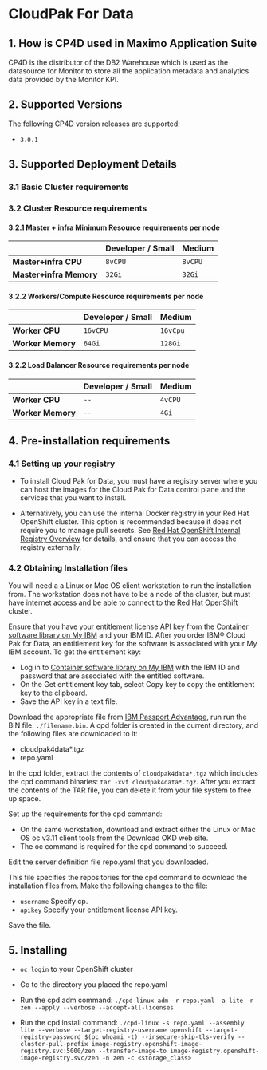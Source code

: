 # CloudPak For Data

## 1. How is CP4D used in Maximo Application Suite

CP4D is the distributor of the DB2 Warehouse which is used as the datasource for Monitor to store all the application metadata and analytics data provided by the Monitor KPI.

## 2. Supported Versions

The following CP4D version releases are supported:

- `3.0.1`


## 3. Supported Deployment Details

### 3.1 Basic Cluster requirements

### 3.2 Cluster Resource requirements

#### 3.2.1 Master + infra Minimum Resource requirements per node
 
|                         | Developer / Small | Medium         |
|-------------------------|-------------------|----------------|
| **Master+infra CPU**    | `8vCPU`           | `8vCPU`        |
| **Master+infra Memory** | `32Gi`            | `32Gi`         |

#### 3.2.2 Workers/Compute Resource requirements per node

|                      | Developer / Small | Medium          |
|----------------------|-------------------|-----------------|
| **Worker CPU**       | `16vCPU`          | `16vCpu`        |
| **Worker Memory**    | `64Gi`            | `128Gi`         |

#### 3.2.2 Load Balancer Resource requirements per node

|                      | Developer / Small | Medium           |
|----------------------|-------------------|------------------|
| **Worker CPU**       | `--`              | `4vCPU`          |
| **Worker Memory**    | `--`              | `4Gi`            |

## 4. Pre-installation requirements

### 4.1 Setting up your registry

- To install Cloud Pak for Data, you must have a registry server where you can host the images for the Cloud Pak for Data control plane and the services that you want to install.

- Alternatively, you can use the internal Docker registry in your Red Hat OpenShift cluster. This option is recommended because it does not require you to manage pull secrets. See [Red Hat OpenShift Internal Registry Overview](https://docs.openshift.com/container-platform/3.11/install_config/registry/index.html) for details, and ensure that you can access the registry externally.

### 4.2 Obtaining Installation files

You will need a a Linux or Mac OS client workstation to run the installation from. The workstation does not have to be a node of the cluster, but must have internet access and be able to connect to the Red Hat OpenShift cluster.

Ensure that you have your entitlement license API key from the [Container software library on My IBM](https://myibm.ibm.com/products-services/containerlibrary) and your IBM ID.  After you order IBM® Cloud Pak for Data, an entitlement key for the software is associated with your My IBM account. To get the entitlement key:

- Log in to [Container software library on My IBM](https://myibm.ibm.com/products-services/containerlibrary) with the IBM ID and password that are associated with the entitled software.
- On the Get entitlement key tab, select Copy key to copy the entitlement key to the clipboard.
- Save the API key in a text file.

Download the appropriate file from [IBM Passport Advantage](https://www.ibm.com/software/passportadvantage/pao_customer.html), run run the BIN file: `./filename.bin`.  A cpd folder is created in the current directory, and the following files are downloaded to it:

- cloudpak4data*.tgz
- repo.yaml

In the cpd folder, extract the contents of `cloudpak4data*.tgz` which includes the cpd command binaries: `tar -xvf cloudpak4data*.tgz`.  After you extract the contents of the TAR file, you can delete it from your file system to free up space.

Set up the requirements for the cpd command:
- On the same workstation, download and extract either the Linux or Mac OS oc v3.11 client tools from the Download OKD web site.
- The oc command is required for the cpd command to succeed.

Edit the server definition file repo.yaml that you downloaded.

This file specifies the repositories for the cpd command to download the installation files from. Make the following changes to the file:

- `username` Specify cp.
- `apikey` Specify your entitlement license API key.

Save the file.


## 5. Installing
- `oc login` to your OpenShift cluster
- Go to the directory you placed the repo.yaml
- Run the cpd adm command:
`./cpd-linux adm -r repo.yaml -a lite -n zen --apply --verbose --accept-all-licenses`

- Run the cpd install command:
`./cpd-linux -s repo.yaml --assembly lite --verbose --target-registry-username openshift --target-registry-password $(oc whoami -t) --insecure-skip-tls-verify --cluster-pull-prefix image-registry.openshift-image-registry.svc:5000/zen --transfer-image-to image-registry.openshift-image-registry.svc/zen -n zen -c <storage_class>`

